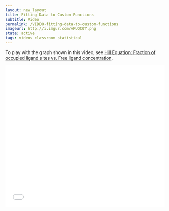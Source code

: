 ```yaml
---
layout: new_layout
title: Fitting Data to Custom Functions
subtitle: Video
permalink: /VIDEO-fitting-data-to-custom-functions
imageurl: http://i.imgur.com/vPUQC0Y.png
state: active
tags: videos classroom statistical
---
```


To play with the graph shown in this video, see [Hill Equation: Fraction of occupied ligand sites vs. Free ligand concentration](https://plot.ly/2503/~chris/).

<div>
<iframe src="//player.vimeo.com/video/102278229" width="800" height="450" frameborder="0" allowfullscreen="allowfullscreen" style="max-width: 100% !important; max-height: auto!important;"></iframe>
</div>

